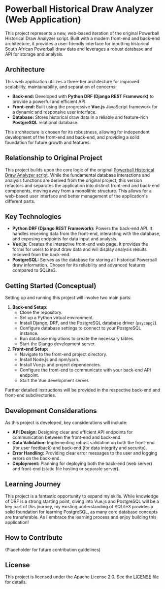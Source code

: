 # Powerball Historical Draw Analyzer (Web Application)

This project represents a new, web-based iteration of the original Powerball Historical Draw Analyzer script. Built with a modern front-end and back-end architecture, it provides a user-friendly interface for inputting historical South African Powerball draw data and leverages a robust database and API for storage and analysis.

## Architecture

This web application utilizes a three-tier architecture for improved scalability, maintainability, and separation of concerns:

*   **Back-end:** Developed with **Python DRF (Django REST Framework)** to provide a powerful and efficient API.
*   **Front-end:** Built using the progressive **Vue.js** JavaScript framework for a dynamic and responsive user interface.
*   **Database:** Stores historical draw data in a reliable and feature-rich **PostgreSQL** relational database.

This architecture is chosen for its robustness, allowing for independent development of the front-end and back-end, and providing a solid foundation for future growth and features.

## Relationship to Original Project

This project builds upon the core logic of the original [Powerball Historical Draw Analyzer script](https://github.com/ViweTeko/pball/tree/main/powerball/body). While the fundamental database interactions and analysis functions are derived from the original project, this version refactors and separates the application into distinct front-end and back-end components, moving away from a monolithic structure. This allows for a web-based user interface and better management of the application's different parts.

## Key Technologies

*   **Python DRF (Django REST Framework):** Powers the back-end API. It handles receiving data from the front-end, interacting with the database, and exposing endpoints for data input and analysis.
*   **Vue.js:** Creates the interactive front-end web page. It provides the forms for users to input draw data and will display analysis results received from the back-end.
*   **PostgreSQL:** Serves as the database for storing all historical Powerball draw information. Chosen for its reliability and advanced features compared to SQLite3.

## Getting Started (Conceptual)

Setting up and running this project will involve two main parts:

1.  **Back-end Setup:**
    *   Clone the repository.
    *   Set up a Python virtual environment.
    *   Install Django, DRF, and the PostgreSQL database driver (`psycopg2`).
    *   Configure database settings to connect to your PostgreSQL instance.
    *   Run database migrations to create the necessary tables.
    *   Start the Django development server.
2.  **Front-end Setup:**
    *   Navigate to the front-end project directory.
    *   Install Node.js and npm/yarn.
    *   Install Vue.js and project dependencies.
    *   Configure the front-end to communicate with your back-end API endpoint.
    *   Start the Vue development server.

Further detailed instructions will be provided in the respective back-end and front-end subdirectories.

## Development Considerations

As this project is developed, key considerations will include:

*   **API Design:** Designing clear and efficient API endpoints for communication between the front-end and back-end.
*   **Data Validation:** Implementing robust validation on both the front-end (for user feedback) and back-end (for data integrity and security).
*   **Error Handling:** Providing clear error messages to the user and logging errors on the back-end.
*   **Deployment:** Planning for deploying both the back-end (web server) and front-end (static file hosting or separate server).

## Learning Journey

This project is a fantastic opportunity to expand my skills. While knowledge of DRF is a strong starting point, diving into Vue.js and PostgreSQL will be a key part of this journey, my existing understanding of SQLite3 provides a solid foundation for learning PostgreSQL, as many core database concepts are transferable. As I embrace the learning process and enjoy building this application!

## How to Contribute

(Placeholder for future contribution guidelines)

## License

This project is licensed under the Apache License 2.0. See the [LICENSE](LICENSE) file for details.
